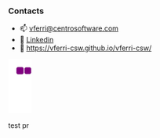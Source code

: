 ### Contacts

- 📫 vferri@centrosoftware.com
- 👔 [Linkedin](https://www.linkedin.com/in/vittorio-ferri-43ba63202/)
- 📃 https://vferri-csw.github.io/vferri-csw/

![snake gif](https://github.com/vferri-csw/vferri-csw/blob/output/github-contribution-grid-snake.gif)

test pr
